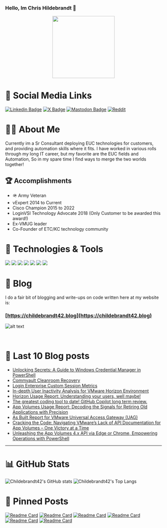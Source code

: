### Hello, Im Chris Hildebrandt :tumbler_glass:

<div id="header" align="center">
  <img src="https://media.giphy.com/media/ZqOGQO6ZMSqUYDHj0T/giphy.gif" width="200"/>
</div>

# :link: Social Media Links
[![Linkedin Badge](https://img.shields.io/badge/childebrandt42-linkedin-%230077B5?style=flat&logo=Linkedin&logoColor=white&link=https://www.linkedin.com/in/childebrandt42)](https://www.linkedin.com/in/childebrandt42)
[![X Badge](https://img.shields.io/badge/@childebrandt42-X-%23000000?style=flat&labelColor=1ca0f1&logo=X&logoColor=white&link=https://twitter.com/childebrandt42)](https://twitter.com/childebrandt42)
[![Mastodon Badge](https://img.shields.io/badge/@childebrandt42-MASTODON-%232B90D9?style=flat&logo=mastodon&logoColor=white&link=https://vmst.io/@childebrandt42)](https://vmst.io/@childebrandt42)
[![Reddit](https://img.shields.io/badge/childebrandt42-Reddit-FF4500?style=flat&logo=reddit&logoColor=white&link=https://www.reddit.com/user/childebrandt42)](https://www.reddit.com/user/childebrandt42)


# :technologist: About Me 
Currently im a Sr Consultant deploying EUC technologies for customers, and providing automation skills where it fits. I have worked in various rolls through my long IT career, but my favorite are the EUC fields and Automation, So in my spare time I find ways to merge the two worlds together! 

## :trophy: Accomplishments
* :military_helmet: Army Veteran
* vExpert 2014 to Current
* Cisco Champion 2015 to 2022
* LoginVSI Technology Advocate 2018 (Only Customer to be awarded this award!)
* Ex-VMUG leader
* Co-Founder of ETC/KC technology community

# :hammer: Technologies & Tools
![](https://img.shields.io/badge/OS-Windows-informational?style=flat&logo=Windows&logoColor=white&color=blue)
![](https://img.shields.io/badge/OS-Linux-informational?style=flat&logo=linux&logoColor=white&color=blue)
![](https://img.shields.io/badge/Editor-Vscode-informational?style=flat&logo=visualstudiocode&logoColor=white&color=blue)
![](https://img.shields.io/badge/Code-Powershell-informational?style=flat&logo=powershell&logoColor=white&color=blue)
![](https://img.shields.io/badge/Code-SQL-informational?style=flat&logo=microsoftsqlserver&logoColor=white&color=blue)
![](https://img.shields.io/badge/Cloud-Azure-informational?style=flat&logo=microsoftazure&logoColor=white&color=blue)
![](https://img.shields.io/badge/Technologies-VMware-informational?style=flat&logo=vmware&logoColor=white&color=blue)

# :notebook: Blog
I do a fair bit of blogging and write-ups on code written here at my website is:

### [https://childebrandt42.blog](https://childebrandt42.blog)

![alt text](https://childebrandt42.files.wordpress.com/2023/11/childebrandt42-logo-white-2.png?w=300) 

<br>

# :rotating_light: Last 10 Blog posts
<!-- BLOG-POST-LIST:START -->
- [Unlocking Secrets: A Guide to Windows Credential Manager in PowerShell](https://childebrandt42.blog/2024/04/23/unlocking-secrets-a-guide-to-windows-credential-manager-in-powershell/)
- [Commvault Cleanroom Recovery](https://childebrandt42.blog/2024/04/22/commvault-cleanroom-recovery/)
- [Login Enterprise Custom Session Metrics](https://childebrandt42.blog/2024/04/09/login-enterprise-custom-session-metrics/)
- [In-depth User Inactivity Analysis for VMware Horizon Environment](https://childebrandt42.blog/2024/03/26/in-depth-user-inactivity-analysis-for-vmware-horizon-environment/)
- [Horizon Usage Report: Understanding your users, well maybe!](https://childebrandt42.blog/2024/03/12/horizon-usage-report-understanding-your-users-well-maybe/)
- [The greatest coding tool to date! GitHub Copilot long term review.](https://childebrandt42.blog/2024/02/27/the-greatest-coding-tool-to-date-github-copilot-long-time-review/)
- [App Volumes Usage Report: Decoding the Signals for Retiring Old Applications with Precision](https://childebrandt42.blog/2024/02/13/app-volumes-usage-report-decoding-the-signals-for-retiring-old-applications-with-precision/)
- [As Built Report for VMware Universal Access Gateway &lpar;UAG&rpar;](https://childebrandt42.blog/2024/02/05/as-built-report-for-vmware-universal-access-gateway-uag/)
- [Cracking the Code: Navigating VMware’s Lack of API Documentation for App Volumes – One Victory at a Time](https://childebrandt42.blog/2024/01/30/cracking-the-code-navigating-vmwares-lack-of-api-documentation-for-app-volumes-one-victory-at-a-time/)
- [Unleashing the App Volumes 4.x API via Edge or Chrome, Empowering Operations with PowerShell](https://childebrandt42.blog/2024/01/16/mastering-automation-unleashing-the-app-volumes-4-x-api-via-edge-or-chrome-empowering-operations-with-powershell-for-peak-efficiency/)
<!-- BLOG-POST-LIST:END -->

---
# :bar_chart: GitHub Stats

![Childebrandt42's GitHub stats](https://github-readme-stats.vercel.app/api?username=childebrandt42&show_icons=true&theme=algolia&hide_rank=true)
![Childebrandt42's Top Langs](https://github-readme-stats.vercel.app/api/top-langs/?username=childebrandt42&hide_progress=false&theme=algolia)

# :pushpin: Pinned Posts
[![Readme Card](https://github-readme-stats.vercel.app/api/pin/?username=childebrandt42&repo=AsBuiltReport.VMware.Horizon)](https://github.com/childebrandt42/AsBuiltReport.VMware.Horizon)
[![Readme Card](https://github-readme-stats.vercel.app/api/pin/?username=childebrandt42&repo=AsBuiltReport.VMware.AppVolumes)](https://github.com/childebrandt42/AsBuiltReport.VMware.AppVolumes)
[![Readme Card](https://github-readme-stats.vercel.app/api/pin/?username=childebrandt42&repo=AsBuiltReport.VMware.UAG)](https://github.com/childebrandt42/AsBuiltReport.VMware.UAG)
[![Readme Card](https://github-readme-stats.vercel.app/api/pin/?username=childebrandt42&repo=AsBuiltReport.VMware.HorizonCloud)](https://github.com/childebrandt42/AsBuiltReport.VMware.HorizonCloud)
[![Readme Card](https://github-readme-stats.vercel.app/api/pin/?username=childebrandt42&repo=AsBuiltReport.VMware.WorkspaceOneAccess)](https://github.com/childebrandt42/AsBuiltReport.VMware.WorkspaceOneAccess)
[![Readme Card](https://github-readme-stats.vercel.app/api/pin/?username=childebrandt42&repo=AsBuiltReport.VMware.WorkspaceOneUEM)](https://github.com/childebrandt42/AsBuiltReport.VMware.WorkspaceOneUEM)